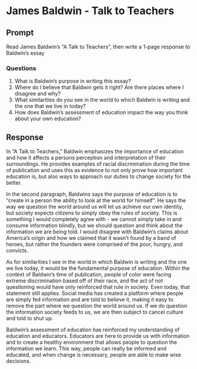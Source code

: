 # James Baldwin - Talk to Teachers

## Prompt
Read James Baldwin’s “A Talk to Teachers”, then write a 1-page response to Baldwin’s essay

### Questions

1. What is Baldwin’s purpose in writing this essay?
2. Where do I believe that Baldwin gets it right? Are there places where I disagree and why?
3. What similarities do you see in the world to which Baldwin is writing and the one that we live in today?
4. How does Baldwin’s assessment of education impact the way you think about your own education?

## Response

In “A Talk to Teachers,” Baldwin emphasizes the importance of education and how it affects a persons perception and interpretation of their surroundings. He provides examples of racial discrimination during the time of publication and uses this as evidence to not only prove how important education is, but also ways to approach our duties to change society for the better.

In the second paragraph, Baldwins says the purpose of education is to “create in a person the ability to look at the world for himself”. He says the way we question the world around us will let us achieve our own identity, but society expects citizens to simply obey the rules of society. This is something I would completely agree with - we cannot simply take in and consume information blindly, but we should question and think about the information we are being told. I would disagree with Baldwin’s claims about America’s origin and how we claimed that it wasn’t found by a band of heroes, but rather the founders were comprised of the poor, hungry, and convicts.

As for similarities I see in the world in which Baldwin is writing and the one we live today, it would be the fundamental purpose of education. Within the context of Baldwin’s time of publication, people of color were facing extreme discrimination based off of their race, and the act of not questioning would have only reinforced that rule in society. Even today, that statement still applies. Social media has created a platform where people are simply fed information and are told to believe it, making it easy to remove the part where we question the world around us. If we do question the information society feeds to us, we are then subject to cancel culture and told to shut up.

Baldwin’s assessment of education has reinforced my understanding of education and educators. Educators are here to provide us with information and to create a healthy environment that allows people to question the information we learn. This way, people can really be informed and educated, and when change is necessary, people are able to make wise decisions.